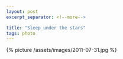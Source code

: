 ```yaml
---
layout: post
excerpt_separator: <!--more-->

title: "Sleep under the stars"
tags: photo
---
```


{% picture /assets/images/2011-07-31.jpg %}
<!--more-->